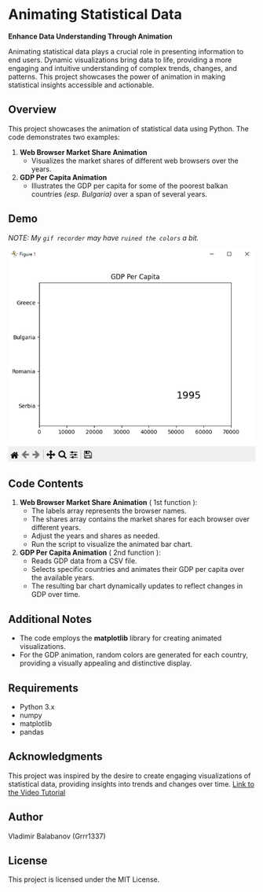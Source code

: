 # Animating Statistical Data

**Enhance Data Understanding Through Animation**

Animating statistical data plays a crucial role in presenting information to end users. Dynamic visualizations bring data to life, providing a more engaging and intuitive understanding of complex trends, changes, and patterns. This project showcases the power of animation in making statistical insights accessible and actionable.

## Overview
This project showcases the animation of statistical data using Python. The code demonstrates two examples:

1. **Web Browser Market Share Animation**
    - Visualizes the market shares of different web browsers over the years.
2. **GDP Per Capita Animation**
    - Illustrates the GDP per capita for some of the poorest balkan countries *(esp. Bulgaria)* over a span of several years.

## Demo
*NOTE: My `gif recorder` may have `ruined the colors` a bit.*

![Animating Statistical Data](Animating%20Statistical%20Data.gif)

## Code Contents
1. **Web Browser Market Share Animation** ( 1st function ):
    - The labels array represents the browser names.
    - The shares array contains the market shares for each browser over different years.
    - Adjust the years and shares as needed.
    - Run the script to visualize the animated bar chart.
2. **GDP Per Capita Animation** ( 2nd function ):
    - Reads GDP data from a CSV file.
    - Selects specific countries and animates their GDP per capita over the available years.
    - The resulting bar chart dynamically updates to reflect changes in GDP over time.

## Additional Notes
- The code employs the **matplotlib** library for creating animated visualizations.
- For the GDP animation, random colors are generated for each country, providing a visually appealing and distinctive display.

## Requirements
- Python 3.x
- numpy
- matplotlib
- pandas

## Acknowledgments
This project was inspired by the desire to create engaging visualizations of statistical data, providing insights into trends and changes over time.
[Link to the Video Tutorial](https://www.youtube.com/watch?v=IEQhZIv1Cq0)

## Author
Vladimir Balabanov (Grrr1337)

## License
This project is licensed under the MIT License.


